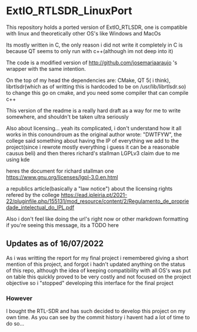 # ExtIO_RTLSDR_LinuxPort
This repository holds a ported version of ExtIO_RTLSDR, one is compatible with linux and theoretically other OS's like Windows and MacOs

Its mostly written in C, the only reason i did not write it completely in C is because QT seems to only run with c++(although im not deep into it)

The code is a modified version of http://github.com/josemariaaraujo 's wrapper with the same intention.

On the top of my head the dependencies are:
CMake, QT 5( i think), librtlsdr(which as of writting this is hardcoded to be on /usr/lib/librtlsdr.so) to change this go on cmake, and you need some compiler
that can compile c++

This version of the readme is a really hard draft as a way for me to write somewhere, and shouldn't be taken ultra seriously

Also about licensing... yeah its complicated, i don't understand how it all works in this conoundroum as the original author wrote: "DWTFYW", the college said something about
having the IP of everything we add to the project(since i rewrote mostly everything i guess it can be a reasonable causus beli) and then theres richard's stallman LGPLv3 claim due to me using kde

heres the document for richard stallman one
https://www.gnu.org/licenses/lgpl-3.0.en.html

a republics article(basically a "law notice") about the licensing rights refered by the college
https://ead.ipleiria.pt/2021-22/pluginfile.php/155131/mod_resource/content/2/Regulamento_de_propriedade_intelectual_do_IPL.pdf

Also i don't feel like doing the url's right now or other markdown formatting if you're seeing this message, its a TODO here
## Updates as of 16/07/2022
As i was writting the report for my final project i remembered giving a short mention of this project, and forgot i hadn't updated anything on the status of this repo, although the idea of keeping compatibility with all OS's was put on table this quickly proved to be very costly and not focused on the project objective so i "stopped" developing this interface for the final project

### However
I bought the RTL-SDR and has such decided to develop this project on my own time. As you can see by the commit history i havent had a lot of time to do so...
